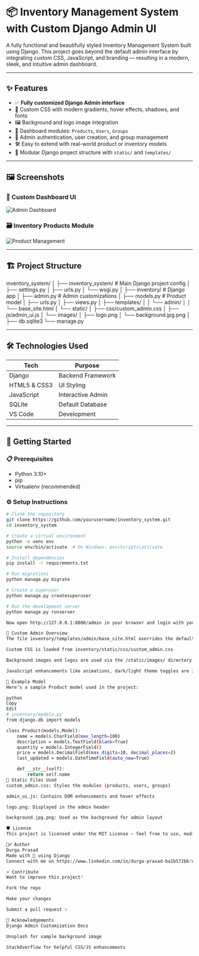# 📦 Inventory Management System with Custom Django Admin UI

A fully functional and beautifully styled Inventory Management System built using Django. This project goes beyond the default admin interface by integrating custom CSS, JavaScript, and branding — resulting in a modern, sleek, and intuitive admin dashboard.

---

## ✨ Features

- ✅ **Fully customized Django Admin interface**
- 🎨 Custom CSS with modern gradients, hover effects, shadows, and fonts
- 🖼️ Background and logo image integration
- 🧾 Dashboard modules: `Products`, `Users`, `Groups`
- 🔐 Admin authentication, user creation, and group management
- 🛠️ Easy to extend with real-world product or inventory models
- 📁 Modular Django project structure with `static/` and `templates/`

---

## 🖼️ Screenshots

### 🔧 Custom Dashboard UI
![Admin Dashboard](assets/screenshots/dashboard.png)

### 🗃️ Inventory Products Module
![Product Management](assets/screenshots/products.png)

---

## 🏗️ Project Structure
inventory_system/
│
├── inventory_system/ # Main Django project config
│ ├── settings.py
│ ├── urls.py
│ └── wsgi.py
│
├── inventory/ # Django app
│ ├── admin.py # Admin customizations
│ ├── models.py # Product model
│ ├── urls.py
│ ├── views.py
│ ├── templates/
│ │ └── admin/
│ │ └── base_site.html
│ └── static/
│ ├── css/custom_admin.css
│ ├── js/admin_ui.js
│ └── images/
│ ├── logo.png
│ └── background.jpg.png
│
├── db.sqlite3
└── manage.py

---

## 🛠️ Technologies Used

| Tech | Purpose |
|------|---------|
| Django | Backend Framework |
| HTML5 & CSS3 | UI Styling |
| JavaScript | Interactive Admin |
| SQLite | Default Database |
| VS Code | Development |

---

## 🚀 Getting Started

### 📋 Prerequisites
- Python 3.10+
- pip
- Virtualenv (recommended)

### ⚙️ Setup Instructions

```bash
# Clone the repository
git clone https://github.com/yourusername/inventory_system.git
cd inventory_system

# Create a virtual environment
python -m venv env
source env/bin/activate  # On Windows: env\Scripts\activate

# Install dependencies
pip install -r requirements.txt

# Run migrations
python manage.py migrate

# Create a superuser
python manage.py createsuperuser

# Run the development server
python manage.py runserver

Now open http://127.0.0.1:8000/admin in your browser and login with your superuser credentials.

🧩 Custom Admin Overview
The file inventory/templates/admin/base_site.html overrides the default admin layout.

Custom CSS is loaded from inventory/static/css/custom_admin.css

Background images and logos are used via the /static/images/ directory.

JavaScript enhancements like animations, dark/light theme toggles are in admin_ui.js

🧪 Example Model
Here’s a sample Product model used in the project:

python
Copy
Edit
# inventory/models.py
from django.db import models

class Product(models.Model):
    name = models.CharField(max_length=100)
    description = models.TextField(blank=True)
    quantity = models.IntegerField()
    price = models.DecimalField(max_digits=10, decimal_places=2)
    last_updated = models.DateTimeField(auto_now=True)

    def __str__(self):
        return self.name
📁 Static Files Used
custom_admin.css: Styles the modules (products, users, groups)

admin_ui.js: Contains DOM enhancements and hover effects

logo.png: Displayed in the admin header

background.jpg.png: Used as the background for admin layout

🛡️ License
This project is licensed under the MIT License – feel free to use, modify, and distribute.

🙋‍♂️ Author
Durga Prasad
Made with 💚 using Django
Connect with me on https://www.linkedin.com/in/durga-prasad-ba1b572bb?utm_source=share&utm_campaign=share_via&utm_content=profile&utm_medium=android_app

⭐ Contribute
Want to improve this project?

Fork the repo

Make your changes

Submit a pull request ✨

📌 Acknowledgements
Django Admin Customization Docs

Unsplash for sample background image

StackOverflow for helpful CSS/JS enhancements



